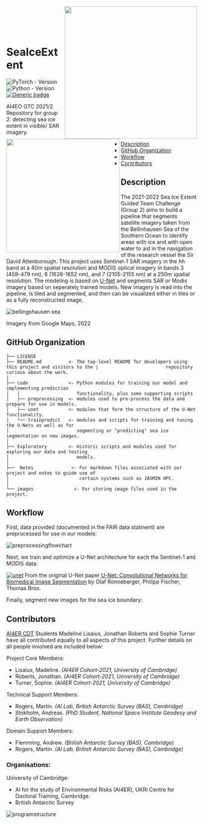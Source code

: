 <br></br>
[<img align="right" src=images/BAS_logo_colour.jpg width=350px>](https://bas.ac.uk/ai)
[<img align="left" src=images/cambridge_university2.svg width=300px>](https://ai4er-cdt.esc.cam.ac.uk/)

<br><br><br>

# SeaIceExtent 

![PyTorch - Version](https://img.shields.io/badge/PYTORCH-1.4+-red?style=for-the-badge&logo=pytorch) 
![Python - Version](https://img.shields.io/badge/PYTHON-3.6+-red?style=for-the-badge&logo=python&logoColor=white)
[![Generic badge](https://img.shields.io/badge/License-MIT-red.svg?style=for-the-badge)](https://github.com/ai4er-cdt/SeaIceExtent/blob/main/LICENSE)

AI4EO GTC 2021/2. Repository for group 2: detecting sea ice extent in visible/ SAR imagery.

- [Description](#description)
- [GitHub Organization](#github-organization)
- [Workflow](#workflow)
- [Contributors](#contributors)


## Description
The 2021-2022 Sea Ice Extent Guided Team Challenge (Group 2) aims to build a pipeline that segments satellite imagery taken from the Bellinhausen Sea of the Southern Ocean to identify areas with ice and with open water to aid in the navigation of the research vessel the Sir David Attenborough. This project uses Sentinel-1 SAR imagery in the hh band at a 40m spatial resolution and MODIS optical imagery in bands 3 (459-479 nm), 6 (1628-1652 nm), and 7 (2105-2155 nm) at a 250m spatial resolution. The modeling is based on [U-Net](https://github.com/milesial/Pytorch-UNet) and segments SAR or Modis imagery based on seperately trained models. New imagery is read into the pipeline, is tiled and segmented, and then can be visualized either in tiles or as a fully reconstructed image. 

![bellingshausen sea](images/bellingshausenSea.JPG?raw=true "Bellingshausen Sea; Google Maps 2022")

Imagery from Google Maps, 2022



## GitHub Organization
```
├── LICENSE
├── README.md          <- The top-level README for developers using this project and visitors to the |                         repository curious about the work.
|
├── code               <- Python modules for training our model and implementing prediction           
|   |                     functionality, plus some supporting scripts
│   ├── preprocessing  <- modules used to pre-process the data and prepare for use in models.
│   ├── unet           <- modules that form the structure of the U-Net functionality.
│   └── trainpredict   <- modules and scripts for training and tuning the U-Nets as well as for 
│                         segmenting or "predicting" sea ice segmentation on new images.
│
├── Exploratory        <- Historic scripts and modules used for exploring our data and testing 
│                         models.
│
├──  Notes              <- For markdown files associated with our project and notes to guide use of 
│                          certain systems such as JASMIN HPC. 
│
└── images               <- For storing image files used in the project.
```


## Workflow

First, data provided (documented in the FAIR data statment) are preprocessed for use in our models:

![preprocessingflowchart](images/PreprocessingFlowchart2.jpg?raw=true "Preprocessing flowchart")



Next, we train and optimize a U-Net architecture for each the Sentinel-1 and MODIS data:

[![unet](images/unet.png?raw=true "U-Net Structure")](https://arxiv.org/abs/1505.04597)
From the original U-Net paper [U-Net: Convolutional Networks for Biomedical Image Segmentation](https://arxiv.org/abs/1505.04597) by Olaf Ronneberger, Philipp Fischer, Thomas Brox.



Finally, segment new images for the sea ice boundary:


## Contributors

[AI4ER CDT](https://ai4er-cdt.esc.cam.ac.uk) Students Madeline Lisaius, Jonathan Roberts and Sophie Turner have all contributed equally to all aspects of this project. Further details on all people involved are included below:

Project Core Members:
- Lisaius, Madeline. *(AI4ER Cohort-2021, University of Cambridge)*
- Roberts, Jonathan. *(AI4ER Cohort-2021, University of Cambridge)*
- Turner, Sophie. *(AI4ER Cohort-2021, University of Cambridge)*

Technical Support Members:
- Rogers, Martin. *(AI Lab, British Antarctic Survey (BAS), Cambridge)*
- Stokholm, Andreas. *(PhD Student, National Space Institute Geodesy and Earth Observation)*

Domain Support Members:
- Flemming, Andrew. *(British Antarctic Survey (BAS), Cambridge)*
- Rogers, Martin. *(AI Lab, British Antarctic Survey (BAS), Cambridge)*

### Organisations:
University of Cambridge:
- AI for the study of Environmental Risks (AI4ER), UKRI Centre for Doctoral Training, Cambridge.
- British Antarctic Survey

![programstructure](images/program_structure2.JPG?raw=true "Program structure")
